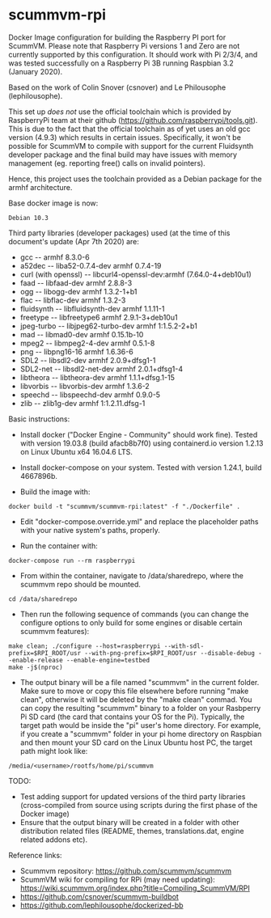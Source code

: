 # scummvm-rpi
Docker Image configuration for building the Raspberry PI port for ScummVM. Please note that Raspberry Pi versions 1 and Zero are not currently supported by this configuration. It should work with Pi 2/3/4, and was tested successfully on a Raspberry Pi 3B running Raspbian 3.2 (January 2020).

Based on the work of Colin Snover (csnover) and Le Philousophe (lephilousophe).

This set up *does not* use the official toolchain which is provided by RaspberryPi team at their github (https://github.com/raspberrypi/tools.git). This is due to the fact that the official toolchain as of yet uses an old gcc version (4.9.3) which results in certain issues. Specifically, it won't be possible for ScummVM to compile with support for the current Fluidsynth developer package and the final build may have issues with memory management (eg. reporting free() calls on invalid pointers).

Hence, this project uses the toolchain provided as a Debian package for the armhf architecture. 

Base docker image is now: 
```
Debian 10.3
```

Third party libraries (developer packages) used (at the time of this document's update (Apr 7th 2020) are:
- gcc                    -- armhf 8.3.0-6
- a52dec                 -- liba52-0.7.4-dev armhf 0.7.4-19
- curl (with openssl)    -- libcurl4-openssl-dev:armhf (7.64.0-4+deb10u1)
- faad                   -- libfaad-dev armhf 2.8.8-3 
- ogg                    -- libogg-dev armhf 1.3.2-1+b1
- flac                   -- libflac-dev armhf 1.3.2-3
- fluidsynth             -- libfluidsynth-dev armhf 1.1.11-1
- freetype               -- libfreetype6 armhf 2.9.1-3+deb10u1
- jpeg-turbo             -- libjpeg62-turbo-dev armhf 1:1.5.2-2+b1
- mad                    -- libmad0-dev armhf 0.15.1b-10
- mpeg2                  -- libmpeg2-4-dev armhf 0.5.1-8
- png                    -- libpng16-16 armhf 1.6.36-6 
- SDL2                   -- libsdl2-dev armhf 2.0.9+dfsg1-1 
- SDL2-net               -- libsdl2-net-dev armhf 2.0.1+dfsg1-4
- libtheora              -- libtheora-dev armhf 1.1.1+dfsg.1-15
- libvorbis              -- libvorbis-dev armhf 1.3.6-2
- speechd                -- libspeechd-dev armhf 0.9.0-5
- zlib                   -- zlib1g-dev armhf 1:1.2.11.dfsg-1

Basic instructions:
- Install docker ("Docker Engine - Community" should work fine). Tested with version 19.03.8 (build afacb8b7f0) using containerd.io version 1.2.13 on Linux Ubuntu x64 16.04.6 LTS.
- Install docker-compose on your system. Tested with version 1.24.1, build 4667896b.

- Build the image with:
```
docker build -t "scummvm/scummvm-rpi:latest" -f "./Dockerfile" .
```

- Edit "docker-compose.override.yml" and replace the placeholder paths with your native system's paths, properly.

- Run the container with:
```
docker-compose run --rm raspberrypi
```

- From within the container, navigate to /data/sharedrepo, where the scummvm repo should be mounted.
```
cd /data/sharedrepo
```
- Then run the following sequence of commands (you can change the configure options to only build for some engines or disable certain scummvm features):
```
make clean; ./configure --host=raspberrypi --with-sdl-prefix=$RPI_ROOT/usr --with-png-prefix=$RPI_ROOT/usr --disable-debug --enable-release --enable-engine=testbed
make -j$(nproc)
```

- The output binary will be a file named "scummvm" in the current folder. Make sure to move or copy this file elsewhere before running "make clean", otherwise it will be deleted by the "make clean" commad. You can copy the resulting "scummvm" binary to a folder on your Rasbperry Pi SD card (the card that contains your OS for the Pi). Typically, the target path would be inside the "pi" user's home directory. For example, if you create a "scummvm" folder in your pi home directory on Raspbian and then mount your SD card on the Linux Ubuntu host PC, the target path might look like:
```
/media/<username>/rootfs/home/pi/scummvm
```

TODO:
- Test adding support for updated versions of the third party libraries (cross-compiled from source using scripts during the first phase of the Docker image)
- Ensure that the output binary will be created in a folder with other distribution related files (README, themes, translations.dat, engine related addons etc).

Reference links:
- Scummvm repository: https://github.com/scummvm/scummvm
- ScummVM wiki for compiling for RPi (may need updating): https://wiki.scummvm.org/index.php?title=Compiling_ScummVM/RPI
- https://github.com/csnover/scummvm-buildbot
- https://github.com/lephilousophe/dockerized-bb
